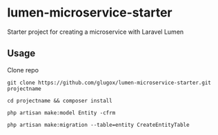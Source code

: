 # lumen-microservice-starter
Starter project for creating a microservice with Laravel Lumen


## Usage



Clone repo

```
git clone https://github.com/glugox/lumen-microservice-starter.git projectname
```

```
cd projectname && composer install
```


```
php artisan make:model Entity -cfrm
```


```
php artisan make:migration --table=entity CreateEntityTable
```